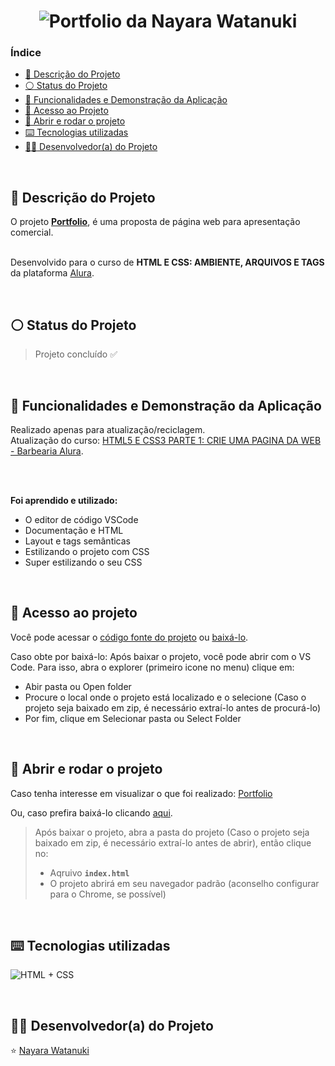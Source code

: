 <h1 align="center">
  <img alt="Portfolio da Nayara Watanuki" src="https://raw.githubusercontent.com/nayarawatanuki/html-css__portfolio-part1/main/img/readme/portfolio__cover.png#vitrinedev"/>
</h1>

### Índice

* [:pencil: Descrição do Projeto](#pencil-descrição-do-projeto)
* [:white_circle: Status do Projeto](#white_circle-status-do-projeto)
* [:hammer: Funcionalidades e Demonstração da Aplicação](#hammer-funcionalidades-e-demonstração-da-aplicação)
* [:open_file_folder: Acesso ao Projeto](#open_file_folder-acesso-ao-projeto)
* [:rocket: Abrir e rodar o projeto](#rocket-abrir-e-rodar-o-projeto)
* [:keyboard: Tecnologias utilizadas](#keyboard-tecnologias-utilizadas)
* [:woman_technologist: Desenvolvedor(a) do Projeto](#woman_technologist-desenvolvedora-do-projeto)

</br>

## :pencil: Descrição do Projeto
O projeto **[Portfolio](https://nayarawatanuki.github.io/html-css__portfolio-part1/)**, é uma proposta de página web para apresentação comercial.

</br>Desenvolvido para o curso de **HTML E CSS: AMBIENTE, ARQUIVOS E TAGS** da plataforma [Alura](https://www.alura.com.br/).

</br>

## :white_circle: Status do Projeto
> Projeto concluído :white_check_mark:

</br>

## :hammer: Funcionalidades e Demonstração da Aplicação
Realizado apenas para atualização/reciclagem. </br>
Atualização do curso: [HTML5 E CSS3 PARTE 1: CRIE UMA PAGINA DA WEB - Barbearia Alura](https://github.com/nayarawatanuki/html5-css3-part1__page).

</br>
</br>

**Foi aprendido e utilizado:**

- O editor de código VSCode
- Documentação e HTML
- Layout e tags semânticas
- Estilizando o projeto com CSS
- Super estilizando o seu CSS

</br>

## :open_file_folder: Acesso ao projeto
Você pode acessar o [código fonte do projeto](https://github.com/nayarawatanuki/html-css__portfolio-part1) ou 
[baixá-lo](https://github.com/nayarawatanuki/html-css__portfolio-part1/archive/refs/heads/main.zip).

Caso obte por baixá-lo: 
Após baixar o projeto, você pode abrir com o VS Code. Para isso, abra o explorer (primeiro icone no menu) clique em:
- Abir pasta ou Open folder
- Procure o local onde o projeto está localizado e o selecione (Caso o projeto seja baixado em zip, é necessário extraí-lo antes de procurá-lo)
- Por fim, clique em Selecionar pasta ou Select Folder

</br>

## :rocket: Abrir e rodar o projeto
Caso tenha interesse em visualizar o que foi realizado: [Portfolio](https://nayarawatanuki.github.io/html-css__portfolio-part1/) 

Ou, caso prefira baixá-lo clicando [aqui](https://github.com/nayarawatanuki/html-css__portfolio-part1/archive/refs/heads/main.zip).

> Após baixar o projeto, abra a pasta do projeto (Caso o projeto seja baixado em zip, é necessário extraí-lo antes de abrir), então clique no:
> - Aqruivo **``index.html``**
> - O projeto abrirá em seu navegador padrão (aconselho configurar para o Chrome, se possível)

</br>

## :keyboard: Tecnologias utilizadas
![HTML + CSS](https://raw.githubusercontent.com/nayarawatanuki/html-css__portfolio-part1/main/img/readme/html-css.PNG)</br>

</br>

## :woman_technologist: Desenvolvedor(a) do Projeto
:star: [Nayara Watanuki](https://github.com/nayarawatanuki)
